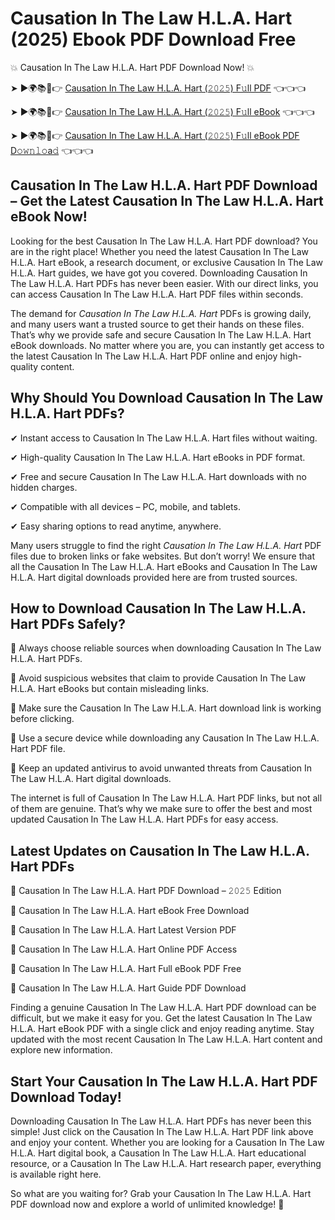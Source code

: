 # Causation In The Law H.L.A. Hart (2025) Ebook PDF Download Free

💥 Causation In The Law H.L.A. Hart PDF Download Now! 💥

➤ ►🌍📚📱👉 [Causation In The Law H.L.A. Hart (𝟸𝟶𝟸𝟻) F𝚞ll PDF](https://getpdf.xyz/causation-in-the-law-h.l.a.-hart) 👈👈👈


➤ ►🌍📚📱👉 [Causation In The Law H.L.A. Hart (𝟸𝟶𝟸𝟻) F𝚞ll eBook](https://getpdf.xyz/causation-in-the-law-h.l.a.-hart) 👈👈👈


➤ ►🌍📚📱👉 [Causation In The Law H.L.A. Hart (𝟸𝟶𝟸𝟻) F𝚞ll eBook PDF D𝚘𝚠𝚗𝚕𝚘a𝚍](https://getpdf.xyz/causation-in-the-law-h.l.a.-hart) 👈👈👈


## Causation In The Law H.L.A. Hart PDF Download – Get the Latest Causation In The Law H.L.A. Hart eBook Now!

Looking for the best Causation In The Law H.L.A. Hart PDF download? You are in the right place! Whether you need the latest Causation In The Law H.L.A. Hart eBook, a research document, or exclusive Causation In The Law H.L.A. Hart guides, we have got you covered. Downloading Causation In The Law H.L.A. Hart PDFs has never been easier. With our direct links, you can access Causation In The Law H.L.A. Hart PDF files within seconds.

The demand for *Causation In The Law H.L.A. Hart* PDFs is growing daily, and many users want a trusted source to get their hands on these files. That’s why we provide safe and secure Causation In The Law H.L.A. Hart eBook downloads. No matter where you are, you can instantly get access to the latest Causation In The Law H.L.A. Hart PDF online and enjoy high-quality content.

## Why Should You Download Causation In The Law H.L.A. Hart PDFs?

✔ Instant access to Causation In The Law H.L.A. Hart files without waiting.

✔ High-quality Causation In The Law H.L.A. Hart eBooks in PDF format.

✔ Free and secure Causation In The Law H.L.A. Hart downloads with no hidden charges.

✔ Compatible with all devices – PC, mobile, and tablets.

✔ Easy sharing options to read anytime, anywhere.

Many users struggle to find the right *Causation In The Law H.L.A. Hart* PDF files due to broken links or fake websites. But don’t worry! We ensure that all the Causation In The Law H.L.A. Hart eBooks and Causation In The Law H.L.A. Hart digital downloads provided here are from trusted sources.

## How to Download Causation In The Law H.L.A. Hart PDFs Safely?

📌 Always choose reliable sources when downloading Causation In The Law H.L.A. Hart PDFs.

📌 Avoid suspicious websites that claim to provide Causation In The Law H.L.A. Hart eBooks but contain misleading links.

📌 Make sure the Causation In The Law H.L.A. Hart download link is working before clicking.

📌 Use a secure device while downloading any Causation In The Law H.L.A. Hart PDF file.

📌 Keep an updated antivirus to avoid unwanted threats from Causation In The Law H.L.A. Hart digital downloads.

The internet is full of Causation In The Law H.L.A. Hart PDF links, but not all of them are genuine. That’s why we make sure to offer the best and most updated Causation In The Law H.L.A. Hart PDFs for easy access.

## Latest Updates on Causation In The Law H.L.A. Hart PDFs

🔹 Causation In The Law H.L.A. Hart PDF Download – 𝟸𝟶𝟸𝟻 Edition

🔹 Causation In The Law H.L.A. Hart eBook Free Download

🔹 Causation In The Law H.L.A. Hart Latest Version PDF

🔹 Causation In The Law H.L.A. Hart Online PDF Access

🔹 Causation In The Law H.L.A. Hart Full eBook PDF Free

🔹 Causation In The Law H.L.A. Hart Guide PDF Download

Finding a genuine Causation In The Law H.L.A. Hart PDF download can be difficult, but we make it easy for you. Get the latest Causation In The Law H.L.A. Hart eBook PDF with a single click and enjoy reading anytime. Stay updated with the most recent Causation In The Law H.L.A. Hart content and explore new information.

## Start Your Causation In The Law H.L.A. Hart PDF Download Today!

Downloading Causation In The Law H.L.A. Hart PDFs has never been this simple! Just click on the Causation In The Law H.L.A. Hart PDF link above and enjoy your content. Whether you are looking for a Causation In The Law H.L.A. Hart digital book, a Causation In The Law H.L.A. Hart educational resource, or a Causation In The Law H.L.A. Hart research paper, everything is available right here.

So what are you waiting for? Grab your Causation In The Law H.L.A. Hart PDF download now and explore a world of unlimited knowledge! 🚀